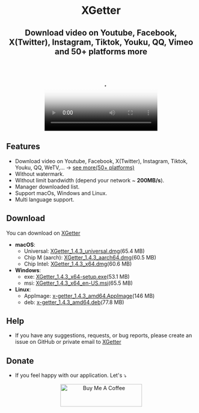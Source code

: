 <h1 align="center"> XGetter </h1>
<h2 align="center"> Download video on Youtube, Facebook, X(Twitter), Instagram, Tiktok, Youku, QQ, Vimeo and 50+ platforms more </h2>
<br/>
<p align="center">
<video src="https://github.com/user-attachments/assets/7a6af3db-c7eb-476f-bf34-a68e96e973a4" controls poster="https://github.com/user-attachments/assets/74b83224-43ec-401f-bc0b-46ea2ce600bb">
</video>
</p>




## Features

- Download video on Youtube, Facebook, X(Twitter), Instagram, Tiktok, Youku, QQ, WeTV,... → [see more(50+ platforms)](https://xgetter.com/support_platforms)
- Without watermark.
- Without limit bandwidth (depend your network ~ **200MB/s**).
- Manager downloaded list.
- Support macOs, Windows and Linux.
- Multi language support.

## Download


You can download on [XGetter](https://xgetter.com/)


- **macOS**:
    - Universal:  [XGetter_1.4.3_universal.dmg](https://github.com/xgetter-team/xgetter/releases/download/1.4.3/XGetter_1.4.3_universal.dmg)(65.4 MB)
    - Chip M (aarch): [XGetter_1.4.3_aarch64.dmg](https://github.com/xgetter-team/xgetter/releases/download/1.4.3/XGetter_1.4.3_aarch64.dmg)(60.5 MB)
    - Chip Intel: [XGetter_1.4.3_x64.dmg](https://github.com/xgetter-team/xgetter/releases/download/1.4.3/XGetter_1.4.3_x64.dmg)(60.6 MB)
- **Windows**:
    - exe: [XGetter_1.4.3_x64-setup.exe](https://github.com/xgetter-team/xgetter/releases/download/1.4.3/XGetter_1.4.3_x64-setup.exe)(53.1 MB)
    - msi: [XGetter_1.4.3_x64_en-US.msi](https://github.com/xgetter-team/xgetter/releases/download/1.4.3/XGetter_1.4.3_x64_en-US.msi)(65.5 MB)
- **Linux**:
    - AppImage: [x-getter_1.4.3_amd64.AppImage](https://github.com/xgetter-team/xgetter/releases/download/1.4.3/x-getter_1.4.3_amd64.AppImage)(146 MB)
    - deb: [x-getter_1.4.3_amd64.deb](https://github.com/xgetter-team/xgetter/releases/download/1.4.3/x-getter_1.4.3_amd64.deb)(77.8 MB)

## Help

- If you have any suggestions, requests, or bug reports, please create an issue on GitHub or private email to [XGetter](mailto:support@xgetter.com)

## Donate

- If you feel happy with our application. Let's ⤵
<p align="Center">
<a href="https://xgetter.com/donate?utm_source=Xgetter_web" target="_blank"><img src="https://cdn.buymeacoffee.com/buttons/v2/default-yellow.png" alt="Buy Me A Coffee" style="height: 60px !important;width: 217px !important;" ></a>
</p>
